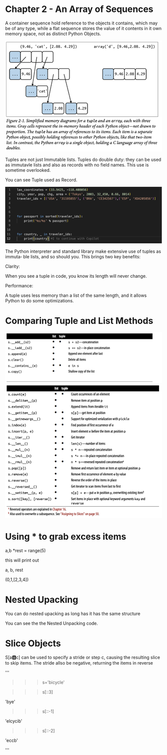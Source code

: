 # Chapter 2 - An Array of Sequences 


A container sequence hold reference to the objects it contains, which may be of any type, while a flat sequence stores the value of it contents in it own memory space, not as distinct Python Objects.

![alt text](Figure2-1.png)




Tuples are not just Immutable lists. Tuples do double duty: they can be used as immutavle lists and also as records with no field names. This use is sometime overlooked. 

You can see Tuple used as Record.

![alt text](TupleRecord.png)




The Python interpreter and standard library make extensive use of tuples as immuta‐
ble lists, and so should you. This brings two key benefits:

Clarity:

When you see a tuple in code, you know its length will never change.

Performance:

A tuple uses less memory than a list of the same length, and it allows Python to do some optimizations.


# Comparing Tuple and List Methods

![alt text](Table2-1-1.png)
![alt text](Table2-1-2.png)



# Using * to grab excess items


a,b *rest = range(5)

this will print out 

 a, b, rest

(0,1,[2,3,4])

# Nested Upacking

You can do nested upacking as long has it has the same structure

You can see the the Nested Unpacking code.

# Slice Objects
S[a:b:c] can be used to specify a stride or step c, causing the resulting slice to skip items. The stride allso be negative, returning the items in reverse


'''
>>> s='bicycle'

>>> s[::3]

'bye'

>>> s[::-1]

'elcycib'

>>> s[::-2]

'eccb'


'''